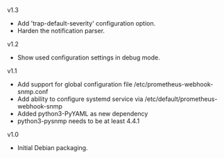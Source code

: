 v1.3

  * Add 'trap-default-severity' configuration option.
  * Harden the notification parser.

v1.2

  * Show used configuration settings in debug mode.

v1.1

  * Add support for global configuration file /etc/prometheus-webhook-snmp.conf
  * Add ability to configure systemd service via /etc/default/prometheus-webhook-snmp
  * Added python3-PyYAML as new dependency
  * python3-pysnmp needs to be at least 4.4.1

v1.0

  * Initial Debian packaging.
